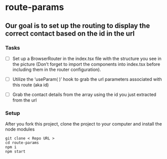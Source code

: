 # route-params

## Our goal is to set up the routing to display the correct contact based on the id in the url

### Tasks

- [ ] Set up a BrowserRouter in the index.tsx file with the structure you see in the picture (Don’t forget to import the components into index.tsx before including them in the router configuration).

- [ ] Utilize the ‘useParam( )’ hook to grab the url parameters associated with this route (aka id)

- [ ] Grab the contact details from the array using the id you just extracted from the url

### Setup

After you fork this project, clone the project to your computer and install the node modules

```
git clone < Repo URL >
cd route-params
npm i
npm start
```

